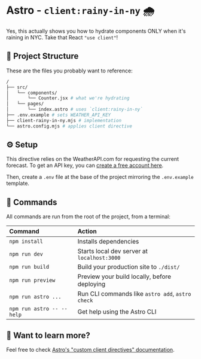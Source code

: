 # Astro - `client:rainy-in-ny` 🌧

Yes, this actually shows you how to hydrate components ONLY when it's raining in NYC. Take that React `"use client"`!

## 🚀 Project Structure

These are the files you probably want to reference:

```sh
/
├── src/
│   └── components/
│       └── Counter.jsx # what we're hydrating
│   └── pages/
│       └── index.astro # uses `client:rainy-in-ny`
├── .env.example # sets WEATHER_API_KEY
├── client-rainy-in-ny.mjs # implementation
└── astro.config.mjs # applies client directive
```

## ⚙️ Setup

This directive relies on the WeatherAPI.com for requesting the current forecast. To get an API key, you can [create a free account here](https://www.weatherapi.com/docs/).

Then, create a `.env` file at the base of the project mirroring the `.env.example` template.

## 🧞 Commands

All commands are run from the root of the project, from a terminal:

| Command                   | Action                                           |
| :------------------------ | :----------------------------------------------- |
| `npm install`             | Installs dependencies                            |
| `npm run dev`             | Starts local dev server at `localhost:3000`      |
| `npm run build`           | Build your production site to `./dist/`          |
| `npm run preview`         | Preview your build locally, before deploying     |
| `npm run astro ...`       | Run CLI commands like `astro add`, `astro check` |
| `npm run astro -- --help` | Get help using the Astro CLI                     |

## 👀 Want to learn more?

Feel free to check [Astro's "custom client directives" documentation](https://docs.astro.build/en/reference/directives-reference/#custom-client-directives).
